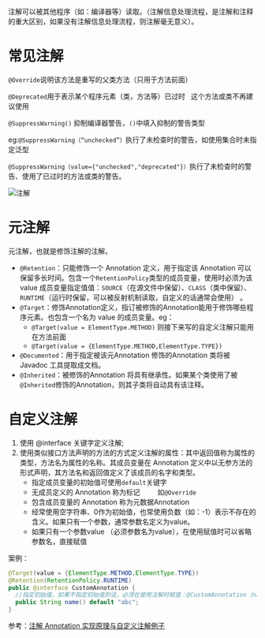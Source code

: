 注解可以被其他程序（如：编译器等）读取。（注解信息处理流程，是注解和注释的重大区别，如果没有注解信息处理流程，则注解毫无意义）。

# 常见注解

`@Override`说明该方法是重写的父类方法（只用于方法前面）

`@Deprecated`用于表示某个程序元素（类，方法等）已过时   这个方法或类不再建议使用

`@SuppressWarning()` 抑制编译器警告，`()`中填入抑制的警告类型

eg:`@SuppressWarning（“unchecked”）`执行了未检查时的警告，如使用集合时未指定泛型

`@SuppressWarning（value={"unchecked","deprecated"}）`执行了未检查时的警告、使用了已过时的方法或类的警告。

![注解](https://github.com/fms5cmS/MyNote/raw/master/images/Other-Annotation.png)



# 元注解

元注解，也就是修饰注解的注解。

- `@Retention`：只能修饰一个 Annotation 定义，用于指定该 Annotation 可以保留多长时间。包含一个`RetentionPolicy`类型的成员变量，使用时必须为该 value 成员变量指定值值：`SOURCE`（在源文件中保留）、`CLASS`（类中保留）、`RUNTIME`（运行时保留，可以被反射机制读取，自定义的话通常会使用） 。
- `@Target`：修饰Annotation定义，指订被修饰的Annotation能用于修饰哪些程序元素。也包含一个名为 value 的成员变量。eg：
  - `@Target(value = ElementType.METHOD)` 则接下来写的自定义注解只能用在方法前面
  - `@Target(value = {ElementType.METHOD,ElementType.TYPE}) `
- `@Documented`：用于指定被该元Annotation 修饰的Annotation 类将被 Javadoc 工具提取成文档。
- `@Inherited`：被修饰的Annotation 将具有继承性。如果某个类使用了被`@Inherited`修饰的Annotation，则其子类将自动具有该注释。



# 自定义注解

1. 使用 @interface 关键字定义注解;
2. 使用类似接口方法声明的方法的方式定义注解的属性：其中返回值称为属性的类型，方法名为属性的名称。其成员变量在 Annotation 定义中以无参方法的形式声明，其方法名和返回值定义了该成员的名字和类型。
   - 指定成员变量的初始值可使用`default`关键字 
   - 无成员定义的 Annotation 称为标记         如`@Override`        
   - 包含成员变量的 Annotation 称为元数据Annotation 
   - 经常使用空字符串、0作为初始值，也常使用负数（如：-1）表示不存在的含义。如果只有一个参数，通常参数名定义为value。 
   - 如果只有一个参数value （必须参数名为value），在使用赋值时可以省略参数名，直接赋值 

案例：

```java
@Target(value = {ElementType.METHOD,ElementType.TYPE})
@Retention(RetentionPolicy.RUNTIME)
public @interface CustomAnnotation {
  //指定初始值，如果不指定初始值的话，必须在使用注解时赋值：@CustomAnnotation（name = "sdih"）
  public String name() default "abc";      
}
```

参考：[注解 Annotation 实现原理与自定义注解例子](https://www.cnblogs.com/acm-bingzi/p/javaAnnotation.html) 

